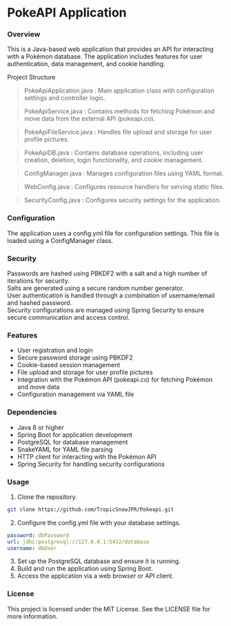 # PokeAPI Application
### Overview
This is a Java-based web application that provides an API for interacting with a Pokémon database. The application includes features for user authentication, data management, and cookie handling.

Project Structure
>PokeApiApplication.java
: Main application class with configuration settings and controller logic.

> PokeApiService.java
: Contains methods for fetching Pokémon and move data from the external API (pokeapi.co).

> PokeApiFileService.java
: Handles file upload and storage for user profile pictures.

> PokeApiDB.java
: Contains database operations, including user creation, deletion, login functionality, and cookie management.

> ConfigManager.java
: Manages configuration files using YAML format.

> WebConfig.java
: Configures resource handlers for serving static files.

> SecurityConfig.java
: Configures security settings for the application.

### Configuration
The application uses a config.yml file for configuration settings. This file is loaded using a ConfigManager class.

### Security
Passwords are hashed using PBKDF2 with a salt and a high number of iterations for security.\
Salts are generated using a secure random number generator.\
User authentication is handled through a combination of username/email and hashed password.\
Security configurations are managed using Spring Security to ensure secure communication and access control.

### Features
- User registration and login
- Secure password storage using PBKDF2
- Cookie-based session management
- File upload and storage for user profile pictures
- Integration with the Pokémon API (pokeapi.co) for fetching Pokémon and move data
- Configuration management via YAML file

### Dependencies
- Java 8 or higher
- Spring Boot for application development
- PostgreSQL for database management
- SnakeYAML for YAML file parsing
- HTTP client for interacting with the Pokémon API
- Spring Security for handling security configurations

### Usage

1. Clone the repository.
```bash
git clone https://github.com/TropicSnowJPR/Pokeapi.git
```

2. Configure the config.yml file with your database settings.
```yaml
password: dbPassword
url: jdbc:postgresql://127.0.0.1:5432/database
username: dbUser
```

3. Set up the PostgreSQL database and ensure it is running. 
4. Build and run the application using Spring Boot. 
5. Access the application via a web browser or API client.


### License
This project is licensed under the MIT License. See the LICENSE file for more information.